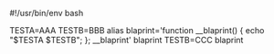 #!/usr/bin/env bash

TESTA=AAA
TESTB=BBB
alias blaprint='function __blaprint() { echo "$TESTA $TESTB"; }; __blaprint'
blaprint
TESTB=CCC
blaprint
